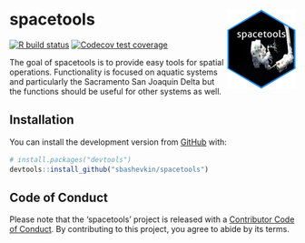 
<!-- README.md is generated from README.Rmd. Please edit that file -->

# spacetools <img src='man/figures/logo.png' align="right" height="139" />

<!-- badges: start -->

[![R build
status](https://github.com/sbashevkin/spacetools/workflows/R-CMD-check/badge.svg)](https://github.com/sbashevkin/spacetools/actions)
[![Codecov test
coverage](https://codecov.io/gh/sbashevkin/spacetools/branch/master/graph/badge.svg)](https://codecov.io/gh/sbashevkin/spacetools?branch=master)
<!-- badges: end -->

The goal of spacetools is to provide easy tools for spatial operations.
Functionality is focused on aquatic systems and particularly the
Sacramento San Joaquin Delta but the functions should be useful for
other systems as well.

## Installation

You can install the development version from
[GitHub](https://github.com/) with:

``` r
# install.packages("devtools")
devtools::install_github("sbashevkin/spacetools")
```

## Code of Conduct

Please note that the ‘spacetools’ project is released with a
[Contributor Code of Conduct](CODE_OF_CONDUCT.md). By contributing to
this project, you agree to abide by its terms.
